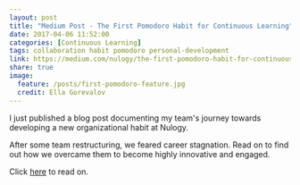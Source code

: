 ```yaml
---
layout: post
title: "Medium Post - The First Pomodoro Habit for Continuous Learning"
date: 2017-04-06 11:52:00 
categories: [Continuous Learning]
tags: collaboration habit pomodoro personal-development
link: https://medium.com/nulogy/the-first-pomodoro-habit-for-continuous-learning-e3cfa2e2451d
share: true
image:
  feature: /posts/first-pomodoro-feature.jpg
  credit: Ella Gorevalov
---
```


I just published a blog post documenting my team's journey towards developing a new organizational habit at Nulogy. 

After some team restructuring, we feared career stagnation. Read on to find out how we overcame them to become highly 
innovative and engaged. 

Click [here] to read on.

[here]: https://medium.com/nulogy/the-first-pomodoro-habit-for-continuous-learning-e3cfa2e2451d
